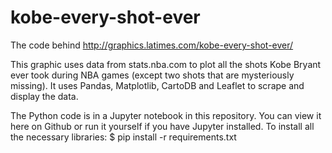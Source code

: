 # kobe-every-shot-ever
The code behind http://graphics.latimes.com/kobe-every-shot-ever/

This graphic uses data from stats.nba.com to plot all the shots Kobe Bryant ever took during NBA games (except two shots that are mysteriously missing). It uses Pandas, Matplotlib, CartoDB and Leaflet to scrape and display the data.

The Python code is in a Jupyter notebook in this repository. You can view it here on Github or run it yourself if you have Jupyter installed. To install all the necessary libraries:
	$ pip install -r requirements.txt